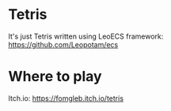 # Tetris
It's just Tetris written using LeoECS framework:
https://github.com/Leopotam/ecs

# Where to play
Itch.io: https://fomgleb.itch.io/tetris

